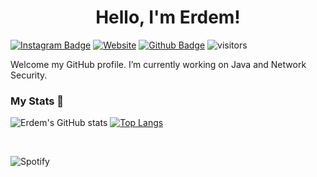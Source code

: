 <h1 align="center">Hello, I'm Erdem!</h1>

[![Instagram Badge](https://img.shields.io/badge/Instagram-E4405F?style=for-the-badge&logo=instagram&logoColor=white&link=https://www.instagram.com/dobrodetell/)](https://www.instagram.com/dobrodetell/)
[![Website](https://img.shields.io/badge/website-000000?style=for-the-badge&logo=About.me&logoColor=white&link=https://www.erdemcalikoglu.com/)](https://www.erdemcalikoglu.com/)
[![Github Badge](https://img.shields.io/badge/-Github-232323?logo=Github&logoColor=white&link=https://space.bilibili.com/7708412)](https://github.com/xassasinsoulx)
![visitors](https://visitor-badge.laobi.icu/badge?page_id=xassasinsoulx)

Welcome my GitHub profile. I’m currently working on Java and Network Security.


### My Stats 🔭

![Erdem's GitHub stats](https://github-stats-xassasinsoulx.vercel.app/api?username=xassasinsoulx&count_private=true&show_icons=true&theme=radical&include_all_commits=true&card_width=180)
[![Top Langs](https://github-stats-xassasinsoulx.vercel.app/api/top-langs/?username=xassasinsoulx&layout=compact&theme=dark&langs_count=6)](https://github.com/xassasinsoulx/github-stats)

    
<br>
    

![Spotify](https://spotify-recently-played-readme.vercel.app/api?user=xassasinsoulx&unique=yes&width=761&count=5)
